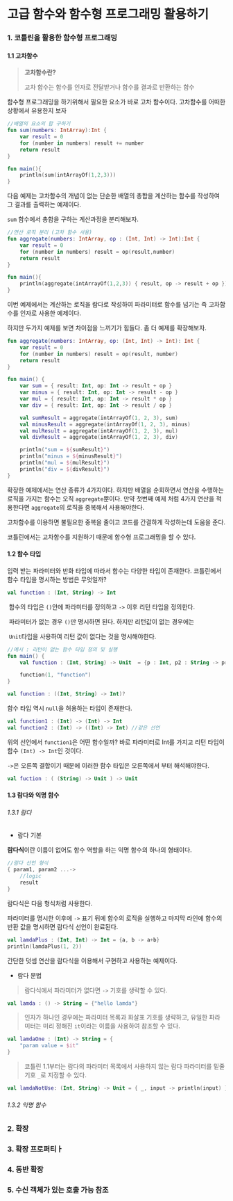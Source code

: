 # 고급 함수와 함수형 프로그래밍 활용하기

### 1. 코틀린을 활용한 함수형 프로그래밍

#### 1.1 고차함수

> **고차함수란?**
>
> 고차 함수는 함수를 인자로 전달받거나 함수를 결과로 반환하는 함수

함수형 프로그래밍을 하기위해서 필요한 요소가 바로 고차 함수이다. 고차함수를 어떠한 상황에서 유용한지 보자

```kotlin
//배열의 요소의 합 구하기
fun sum(numbers: IntArray):Int {
    var result = 0
    for (number in numbers) result += number
    return result
}

fun main(){
    println(sum(intArrayOf(1,2,3)))
}
```

다음 예제는 고차함수의 개념이 없는 단순한 배열의 총합을 계산하는 함수를 작성하여 그 결과를 출력하는 예제이다. 

`sum` 함수에서 총합을 구하는 계산과정을 분리해보자.

```kotlin
//연산 로직 분리 (고차 함수 사용)
fun aggregate(numbers: IntArray, op : (Int, Int) -> Int):Int {
    var result = 0
    for (number in numbers) result = op(result,number)
    return result
}

fun main(){
    println(aggregate(intArrayOf(1,2,3)) { result, op -> result + op })
}
```

이번 예제에서는 계산하는 로직을 람다로 작성하여 파라미터로 함수를 넘기는 즉 고차함수를 인자로 사용한 예제이다.

하지만 두가지 예제를 보면 차이점을 느끼기가 힘들다. 좀 더 예제를 확장해보자.

```kotlin
fun aggregate(numbers: IntArray, op: (Int, Int) -> Int): Int {
    var result = 0
    for (number in numbers) result = op(result, number)
    return result
}

fun main() {
    var sum = { result: Int, op: Int -> result + op }
    var minus = { result: Int, op: Int -> result - op }
    var mul = { result: Int, op: Int -> result * op }
    var div = { result: Int, op: Int -> result / op }

    val sumResult = aggregate(intArrayOf(1, 2, 3), sum)
    val minusResult = aggregate(intArrayOf(1, 2, 3), minus)
    val mulResult = aggregate(intArrayOf(1, 2, 3), mul)
    val divResult = aggregate(intArrayOf(1, 2, 3), div)

    println("sum = ${sumResult}")
    println("minus = ${minusResult}")
    println("mul = ${mulResult}")
    println("div = ${divResult}")
}
```

확장한 예제에서는 연산 종류가 4가지이다. 하지만 배열을 순회하면서 연산을 수행하는 로직을 가지는 함수는 오직 `aggregate`뿐이다. 만약 첫번째 예제 처럼 4가지 연산을 적용한다면 `aggregate`의 로직을 중복해서 사용해야한다. 

고차함수를 이용하면 불필요한 중복을 줄이고 코드를 간결하게 작성하는데 도움을 준다.

코틀린에서는 고차함수를 지원하기 때문에 함수형 프로그래밍을 할 수 있다.



#### 1.2 함수 타입

입력 받는 파라미터와 반화 타입에 따라서 함수는 다양한 타입이 존재한다. 코틀린에서 함수 타입을 명시하는 방법은 무엇일까?

```kotlin
val function : (Int, String) -> Int
```

​	함수의 타입은 `()`안에 파라미터를 정의하고 `->` 이후 리턴 타입을 정의한다.	

​	파라미터가 없는 경우 `()`만 명시하면 된다. 하지만 리턴값이 없는 경우에는

​	`Unit`타입을 사용하여 리턴 값이 없다는 것을 명시해야한다.

```kotlin
//예시 : 리턴이 없는 함수 타입 정의 및 실행
fun main() {
    val function : (Int, String) -> Unit  = {p : Int, p2 : String -> println("p = ${p}, p2 =${p2}")}

    function(1, "function")
}
```



```kotlin
val function : ((Int, String) -> Int)?
```

함수 타입 역시 `null`을 허용하는 타입이 존재한다.

```kotlin
val function1 : (Int) -> (Int) -> Int
val function2 : (Int) -> ((Int) -> Int) //같은 선언
```

위의 선언에서 `function1`은 어떤 함수일까? 바로 파라미터로 Int를 가지고 리턴 타입이 함수 `(Int) -> Int`인 것이다. 

`->`은 오른쪽 결합이기 때문에 이러한 함수 타입은 오른쪽에서 부터 해석해야한다.

```kotlin
val fuction : ( (String) -> Unit ) -> Unit
```



#### 1.3 람다와 익명 함수

###### 1.3.1 람다

* 람다 기본

**람다식**이란 이름이 없어도 함수 역할을 하는 익명 함수의 하나의 형태이다.

```kotlin
//람다 선언 형식
{ param1, param2 ...->
    //logic
 	result
}
```

람다식은 다음 형식처럼 사용한다. 

파라미터를 명시한 이후에 `->` 표기 뒤에 함수의 로직을 실행하고 마지막 라인에 함수의 반환 값을 명시하면 람다식 선언이 완료된다.

```kotlin
val lamdaPlus : (Int, Int) -> Int = {a, b -> a+b}
println(lamdaPlus(1, 2))
```

간단한 덧셈 연산을 람다식을 이용해서 구현하고 사용하는 예제이다.



* 람다 문법

> 람다식에서 파라미터가 없다면 `->` 기호를 생략할 수 있다.

```kotlin
val lamda : () -> String = {"hello lamda"}
```

> 인자가 하나인 경우에는 파라미터 목록과 화살표 기호를 생략하고, 유일한 파라미터는 미리 정해진 `it`이라는 이름을 사용하여 참조할 수 있다.

```kotlin
val lamdaOne : (Int) -> String = {
    "param value = $it"
}
```

> 코틀린 1.1부터는 람다의 파라미터 목록에서 사용하지 않는 람다 파라미터를 밑줄 기호 `_`로 지정할 수 있다.

```kotlin
val lamdaNotUse: (Int, String) -> Unit = { _, input -> println(input) }
```



###### 1.3.2 익명 함수



### 2. 확장





### 3. 확장 프로퍼티ㅏ





### 4. 동반 확장





### 5. 수신 객체가 있는 호출 가능 참조







